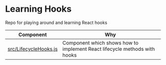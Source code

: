 # Learning Hooks

Repo for playing around and learning React hooks


| Component                                        | Why                                                                       |
| ------------------------------------------------ | ------------------------------------------------------------------------- |
| [src/LifecycleHooks.js](./src/LifecycleHooks.js) | Component which shows how to implement React lifecycle methods with hooks |

